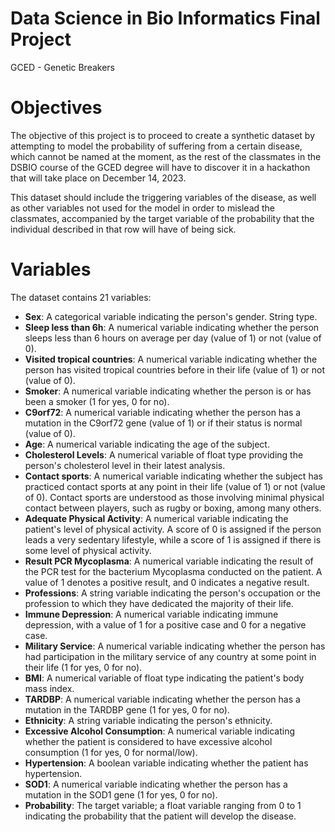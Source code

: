 # Data Science in Bio Informatics Final Project

GCED - Genetic Breakers

# Objectives 

The objective of this project is to proceed to create a synthetic dataset by attempting to model the probability of suffering from a certain disease, which cannot be named at the moment, as the rest of the classmates in the DSBIO course of the GCED degree will have to discover it in a hackathon that will take place on December 14, 2023.

This dataset should include the triggering variables of the disease, as well as other variables not used for the model in order to mislead the classmates, accompanied by the target variable of the probability that the individual described in that row will have of being sick.

# Variables

The dataset contains 21 variables:

* **Sex**: A categorical variable indicating the person's gender. String type.
* **Sleep less than 6h**: A numerical variable indicating whether the person sleeps less than 6 hours on average per day (value of 1) or not (value of 0).
* **Visited tropical countries**: A numerical variable indicating whether the person has visited tropical countries before in their life (value of 1) or not (value of 0).
* **Smoker**: A numerical variable indicating whether the person is or has been a smoker (1 for yes, 0 for no).
* **C9orf72**: A numerical variable indicating whether the person has a mutation in the C9orf72 gene (value of 1) or if their status is normal (value of 0).
* **Age**: A numerical variable indicating the age of the subject.
* **Cholesterol Levels**: A numerical variable of float type providing the person's cholesterol level in their latest analysis.
* **Contact sports**: A numerical variable indicating whether the subject has practiced contact sports at any point in their life (value of 1) or not (value of 0). Contact sports are understood as those involving minimal physical contact between players, such as rugby or boxing, among many others.
* **Adequate Physical Activity**: A numerical variable indicating the patient's level of physical activity. A score of 0 is assigned if the person leads a very sedentary lifestyle, while a score of 1 is assigned if there is some level of physical activity.
* **Result PCR Mycoplasma**: A numerical variable indicating the result of the PCR test for the bacterium Mycoplasma conducted on the patient. A value of 1 denotes a positive result, and 0 indicates a negative result.
* **Professions**: A string variable indicating the person's occupation or the profession to which they have dedicated the majority of their life.
* **Immune Depression**: A numerical variable indicating immune depression, with a value of 1 for a positive case and 0 for a negative case.
* **Military Service**: A numerical variable indicating whether the person has had participation in the military service of any country at some point in their life (1 for yes, 0 for no).
* **BMI**: A numerical variable of float type indicating the patient's body mass index.
* **TARDBP**: A numerical variable indicating whether the person has a mutation in the TARDBP gene (1 for yes, 0 for no).
* **Ethnicity**: A string variable indicating the person's ethnicity.
* **Excessive Alcohol Consumption**: A numerical variable indicating whether the patient is considered to have excessive alcohol consumption (1 for yes, 0 for normal/low).
* **Hypertension**: A boolean variable indicating whether the patient has hypertension.
* **SOD1**: A numerical variable indicating whether the person has a mutation in the SOD1 gene (1 for yes, 0 for no).
* **Probability**: The target variable; a float variable ranging from 0 to 1 indicating the probability that the patient will develop the disease.

